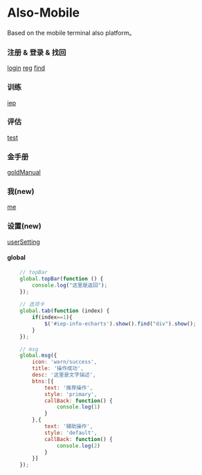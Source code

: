 # Also-Mobile
 Based on the mobile terminal also platform。

### 注册 & 登录 & 找回
 [login](https://github.com/e6line/also-mobile/blob/master/src/html/login.html) [reg](https://github.com/e6line/also-mobile/blob/master/src/html/register.html) [find](https://github.com/e6line/also-mobile/blob/master/src/html/find.html)

### 训练
 [iep](https://github.com/e6line/also-mobile/blob/master/src/html/iep.html)

### 评估
 [test](https://github.com/e6line/also-mobile/blob/master/src/html/testPro.html)

### 金手册
 [goldManual](https://github.com/e6line/also-mobile/blob/master/src/html/goldManual.html)

### 我(new)
 [me](https://github.com/e6line/also-mobile/blob/master/src/html/me.html)

### 设置(new)
 [userSetting](https://github.com/e6line/also-mobile/blob/master/src/html/userSetting.html)


#### global 

```js
	// topBar
	global.topBar(function () {
		console.log("这里是返回");
	});
	
	// 选项卡
	global.tab(function (index) {
		if(index==1){
			$('#iep-info-echarts').show().find("div").show();
		}
	});

	// msg
	global.msg({
		icon: 'warn/success',
		title: '操作成功',
		desc: '这里是文字描述',
		btns:[{
			text: '推荐操作',
			style: 'primary',
			callBack: function() {
				console.log(1)
			}
		},{
			text: '辅助操作',
			style: 'default',
			callBack: function() {
				console.log(2)
			}
		}]
	});
```
